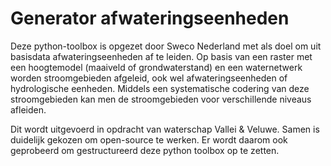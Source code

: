 # Generator afwateringseenheden

Deze python-toolbox is opgezet door Sweco Nederland met als doel om uit basisdata afwateringseenheden af te leiden.
Op basis van een raster met een hoogtemodel (maaiveld of grondwaterstand) en een waternetwerk worden stroomgebieden afgeleid, ook wel afwateringseenheden of hydrologische eenheden.
Middels een systematische codering van deze stroomgebieden kan men de stroomgebieden voor verschillende niveaus afleiden.

 Dit wordt uitgevoerd in opdracht van waterschap Vallei & Veluwe. Samen is duidelijk gekozen om open-source te werken. Er wordt daarom ook geprobeerd om gestructureerd deze python toolbox op te zetten.
